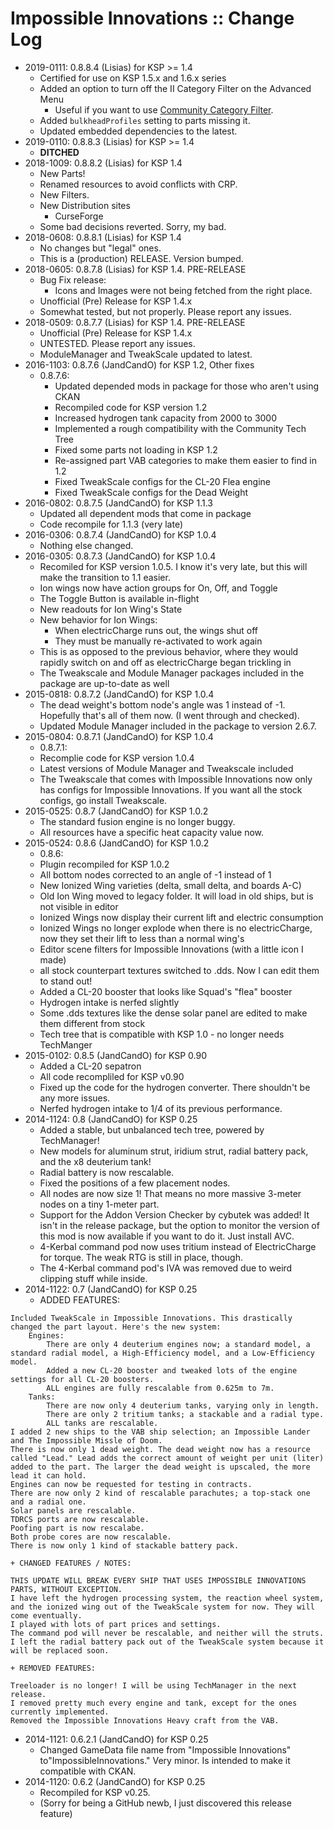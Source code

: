 # Impossible Innovations :: Change Log

* 2019-0111: 0.8.8.4 (Lisias) for KSP >= 1.4
	+ Certified for use on KSP 1.5.x and 1.6.x series
	+ Added an option to turn off the II Category Filter on the Advanced Menu
		- Useful if you want to use [Community Category Filter](https://forum.kerbalspaceprogram.com/index.php?/topic/149840-discussion-community-category-kit/).
	+ Added `bulkheadProfiles` setting to parts missing it.
	+ Updated embedded dependencies to the latest.
* 2019-0110: 0.8.8.3 (Lisias) for KSP >= 1.4
	+ **DITCHED**
* 2018-1009: 0.8.8.2 (Lisias) for KSP 1.4
	+ New Parts!
	+ Renamed resources to avoid conflicts with CRP.
	+ New Filters.
	+ New Distribution sites
		- CurseForge
	+ Some bad decisions reverted. Sorry, my bad.
* 2018-0608: 0.8.8.1 (Lisias) for KSP 1.4
	+ No changes but "legal" ones.
	+ This is a (production) RELEASE. Version bumped.
* 2018-0605: 0.8.7.8 (Lisias) for KSP 1.4. PRE-RELEASE
	+ Bug Fix release:
		- Icons and Images were not being fetched from the right place.
	+ Unofficial (Pre) Release for KSP 1.4.x
	+ Somewhat tested, but not properly. Please report any issues.
* 2018-0509: 0.8.7.7 (Lisias) for KSP 1.4. PRE-RELEASE
	+ Unofficial (Pre) Release for KSP 1.4.x
	+ UNTESTED. Please report any issues.
	+ ModuleManager and TweakScale updated to latest.
* 2016-1103: 0.8.7.6 (JandCandO) for KSP 1.2, Other fixes
	+ 0.8.7.6:
		- Updated depended mods in package for those who aren't using CKAN
		- Recompiled code for KSP version 1.2
		- Increased hydrogen tank capacity from 2000 to 3000
		- Implemented a rough compatibility with the Community Tech Tree
		- Fixed some parts not loading in KSP 1.2
		- Re-assigned part VAB categories to make them easier to find in 1.2
		- Fixed TweakScale configs for the CL-20 Flea engine
		- Fixed TweakScale configs for the Dead Weight
* 2016-0802: 0.8.7.5 (JandCandO) for KSP 1.1.3
	+ Updated all dependent mods that come in package
	+ Code recompile for 1.1.3 (very late)
* 2016-0306: 0.8.7.4 (JandCandO) for KSP 1.0.4
	+ Nothing else changed.
* 2016-0305: 0.8.7.3 (JandCandO) for KSP 1.0.4
	+ Recomiled for KSP version 1.0.5. I know it's very late, but this will make the transition to 1.1 easier.
	+ Ion wings now have action groups for On, Off, and Toggle
	+ The Toggle Button is available in-flight
	+ New readouts for Ion Wing's State
	+ New behavior for Ion Wings:
		- When electricCharge runs out, the wings shut off
		- They must be manually re-activated to work again
	+ This is as opposed to the previous behavior, where they would rapidly switch on and off as electricCharge began trickling in
	+ The Tweakscale and Module Manager packages included in the package are up-to-date as well
* 2015-0818: 0.8.7.2 (JandCandO) for KSP 1.0.4
	+ The dead weight's bottom node's angle was 1 instead of -1. Hopefully that's all of them now. (I went through and checked).
	+ Updated Module Manager included in the package to version 2.6.7.
* 2015-0804: 0.8.7.1 (JandCandO) for KSP 1.0.4
	+ 0.8.7.1:
	+ Recomplie code for KSP version 1.0.4
	+ Latest versions of Module Manager and Tweakscale included
	+ The Tweakscale that comes with Impossible Innovations now only has configs for Impossible Innovations. If you want all the stock configs, go install Tweakscale.
* 2015-0525: 0.8.7 (JandCandO) for KSP 1.0.2
	+ The standard fusion engine is no longer buggy.
	+ All resources have a specific heat capacity value now.
* 2015-0524: 0.8.6 (JandCandO) for KSP 1.0.2
	+ 0.8.6:
	+ Plugin recompiled for KSP 1.0.2
	+ All bottom nodes corrected to an angle of -1 instead of 1
	+ New Ionized Wing varieties (delta, small delta, and boards A-C)
	+ Old Ion Wing moved to legacy folder. It will load in old ships, but is not visible in editor
	+ Ionized Wings now display their current lift and electric consumption
	+ Ionized Wings no longer explode when there is no electricCharge, now they set their lift to less than a normal wing's
	+ Editor scene filters for Impossible Innovations (with a little icon I made)
	+ all stock counterpart textures switched to .dds. Now I can edit them to stand out!
	+ Added a CL-20 booster that looks like Squad's "flea" booster
	+ Hydrogen intake is nerfed slightly
	+ Some .dds textures like the dense solar panel are edited to make them different from stock
	+ Tech tree that is compatible with KSP 1.0 - no longer needs TechManger
* 2015-0102: 0.8.5 (JandCandO) for KSP 0.90
	+ Added a CL-20 sepatron
	+ All code recompliled for KSP v0.90
	+ Fixed up the code for the hydrogen converter. There shouldn't be any more issues.
	+ Nerfed hydrogen intake to 1/4 of its previous performance.
* 2014-1124: 0.8 (JandCandO) for KSP 0.25
	+ Added a stable, but unbalanced tech tree, powered by TechManager!
	+ New models for aluminum strut, iridium strut, radial battery pack, and the x8 deuterium tank!
	+ Radial battery is now rescalable.
	+ Fixed the positions of a few placement nodes.
	+ All nodes are now size 1! That means no more massive 3-meter nodes on a tiny 1-meter part.
	+ Support for the Addon Version Checker by cybutek was added! It isn't in the release package, but the option to monitor the version of this mod is now available if you want to do it. Just install AVC.
	+ 4-Kerbal command pod now uses tritium instead of ElectricCharge for torque. The weak RTG is still in place, though.
	+ The 4-Kerbal command pod's IVA was removed due to weird clipping stuff while inside.
* 2014-1122: 0.7 (JandCandO) for KSP 0.25
	+ ADDED FEATURES:
```
Included TweakScale in Impossible Innovations. This drastically changed the part layout. Here's the new system:
    Engines:
        There are only 4 deuterium engines now; a standard model, a standard radial model, a High-Efficiency model, and a Low-Efficiency model.
        Added a new CL-20 booster and tweaked lots of the engine settings for all CL-20 boosters.
        ALL engines are fully rescalable from 0.625m to 7m.
    Tanks:
        There are now only 4 deuterium tanks, varying only in length.
        There are only 2 tritium tanks; a stackable and a radial type.
        ALL tanks are rescalable.
I added 2 new ships to the VAB ship selection; an Impossible Lander and The Impossible Missle of Doom.
There is now only 1 dead weight. The dead weight now has a resource called "Lead." Lead adds the correct amount of weight per unit (liter) added to the part. The larger the dead weight is upscaled, the more lead it can hold.
Engines can now be requested for testing in contracts.
There are now only 2 kind of rescalable parachutes; a top-stack one and a radial one.
Solar panels are rescalable.
TDRCS ports are now rescalable.
Poofing part is now rescalabe.
Both probe cores are now rescalable.
There is now only 1 kind of stackable battery pack.
```
	+ CHANGED FEATURES / NOTES:
```
THIS UPDATE WILL BREAK EVERY SHIP THAT USES IMPOSSIBLE INNOVATIONS PARTS, WITHOUT EXCEPTION.
I have left the hydrogen processing system, the reaction wheel system, and the ionized wing out of the TweakScale system for now. They will come eventually.
I played with lots of part prices and settings.
The command pod will never be rescalable, and neither will the struts.
I left the radial battery pack out of the TweakScale system because it will be replaced soon.
```
	+ REMOVED FEATURES:
```
Treeloader is no longer! I will be using TechManager in the next release.
I removed pretty much every engine and tank, except for the ones currently implemented.
Removed the Impossible Innovations Heavy craft from the VAB.
```
* 2014-1121: 0.6.2.1 (JandCandO) for KSP 0.25
	+ Changed GameData file name from "Impossible Innovations" to"ImpossibleInnovations." Very minor. Is intended to make it compatible with CKAN.
* 2014-1120: 0.6.2 (JandCandO) for KSP 0.25
	+ Recompiled for KSP v0.25.
	+ (Sorry for being a GitHub newb, I just discovered this release feature)

